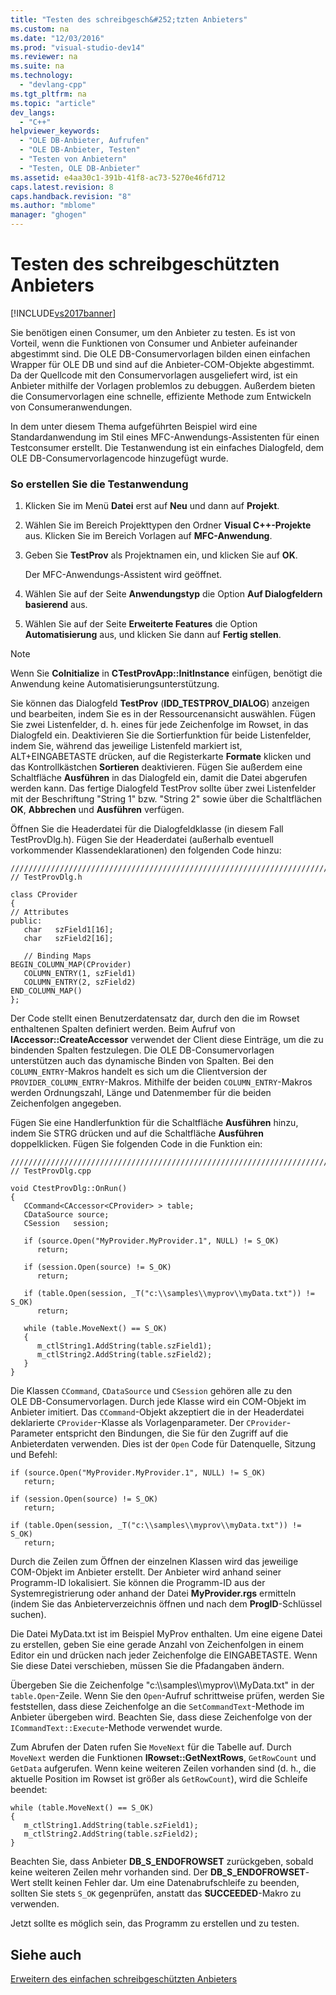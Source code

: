 ```yaml
---
title: "Testen des schreibgesch&#252;tzten Anbieters"
ms.custom: na
ms.date: "12/03/2016"
ms.prod: "visual-studio-dev14"
ms.reviewer: na
ms.suite: na
ms.technology: 
  - "devlang-cpp"
ms.tgt_pltfrm: na
ms.topic: "article"
dev_langs: 
  - "C++"
helpviewer_keywords: 
  - "OLE DB-Anbieter, Aufrufen"
  - "OLE DB-Anbieter, Testen"
  - "Testen von Anbietern"
  - "Testen, OLE DB-Anbieter"
ms.assetid: e4aa30c1-391b-41f8-ac73-5270e46fd712
caps.latest.revision: 8
caps.handback.revision: "8"
ms.author: "mblome"
manager: "ghogen"
---
```

# Testen des schreibgesch&#252;tzten Anbieters
[!INCLUDE[vs2017banner](../../assembler/inline/includes/vs2017banner.md)]

Sie benötigen einen Consumer, um den Anbieter zu testen.  Es ist von Vorteil, wenn die Funktionen von Consumer und Anbieter aufeinander abgestimmt sind.  Die OLE DB\-Consumervorlagen bilden einen einfachen Wrapper für OLE DB und sind auf die Anbieter\-COM\-Objekte abgestimmt.  Da der Quellcode mit den Consumervorlagen ausgeliefert wird, ist ein Anbieter mithilfe der Vorlagen problemlos zu debuggen.  Außerdem bieten die Consumervorlagen eine schnelle, effiziente Methode zum Entwickeln von Consumeranwendungen.  
  
 In dem unter diesem Thema aufgeführten Beispiel wird eine Standardanwendung im Stil eines MFC\-Anwendungs\-Assistenten für einen Testconsumer erstellt.  Die Testanwendung ist ein einfaches Dialogfeld, dem OLE DB\-Consumervorlagencode hinzugefügt wurde.  
  
### So erstellen Sie die Testanwendung  
  
1.  Klicken Sie im Menü **Datei** erst auf **Neu** und dann auf **Projekt**.  
  
2.  Wählen Sie im Bereich Projekttypen den Ordner **Visual C\+\+\-Projekte** aus.  Klicken Sie im Bereich Vorlagen auf **MFC\-Anwendung**.  
  
3.  Geben Sie **TestProv** als Projektnamen ein, und klicken Sie auf **OK**.  
  
     Der MFC\-Anwendungs\-Assistent wird geöffnet.  
  
4.  Wählen Sie auf der Seite **Anwendungstyp** die Option **Auf Dialogfeldern basierend** aus.  
  
5.  Wählen Sie auf der Seite **Erweiterte Features** die Option **Automatisierung** aus, und klicken Sie dann auf **Fertig stellen**.  
  
> [!NOTE]
>  Wenn Sie **CoInitialize** in **CTestProvApp::InitInstance** einfügen, benötigt die Anwendung keine Automatisierungsunterstützung.  
  
 Sie können das Dialogfeld **TestProv** \(**IDD\_TESTPROV\_DIALOG**\) anzeigen und bearbeiten, indem Sie es in der Ressourcenansicht auswählen.  Fügen Sie zwei Listenfelder, d. h. eines für jede Zeichenfolge im Rowset, in das Dialogfeld ein.  Deaktivieren Sie die Sortierfunktion für beide Listenfelder, indem Sie, während das jeweilige Listenfeld markiert ist, ALT\+EINGABETASTE drücken, auf die Registerkarte **Formate** klicken und das Kontrollkästchen **Sortieren** deaktivieren.  Fügen Sie außerdem eine Schaltfläche **Ausführen** in das Dialogfeld ein, damit die Datei abgerufen werden kann.  Das fertige Dialogfeld TestProv sollte über zwei Listenfelder mit der Beschriftung "String 1" bzw. "String 2" sowie über die Schaltflächen **OK**, **Abbrechen** und **Ausführen** verfügen.  
  
 Öffnen Sie die Headerdatei für die Dialogfeldklasse \(in diesem Fall TestProvDlg.h\).  Fügen Sie der Headerdatei \(außerhalb eventuell vorkommender Klassendeklarationen\) den folgenden Code hinzu:  
  
```  
////////////////////////////////////////////////////////////////////////  
// TestProvDlg.h  
  
class CProvider   
{  
// Attributes  
public:  
   char   szField1[16];  
   char   szField2[16];  
  
   // Binding Maps  
BEGIN_COLUMN_MAP(CProvider)  
   COLUMN_ENTRY(1, szField1)  
   COLUMN_ENTRY(2, szField2)  
END_COLUMN_MAP()  
};  
```  
  
 Der Code stellt einen Benutzerdatensatz dar, durch den die im Rowset enthaltenen Spalten definiert werden.  Beim Aufruf von **IAccessor::CreateAccessor** verwendet der Client diese Einträge, um die zu bindenden Spalten festzulegen.  Die OLE DB\-Consumervorlagen unterstützen auch das dynamische Binden von Spalten.  Bei den `COLUMN_ENTRY`\-Makros handelt es sich um die Clientversion der `PROVIDER_COLUMN_ENTRY`\-Makros.  Mithilfe der beiden `COLUMN_ENTRY`\-Makros werden Ordnungszahl, Länge und Datenmember für die beiden Zeichenfolgen angegeben.  
  
 Fügen Sie eine Handlerfunktion für die Schaltfläche **Ausführen** hinzu, indem Sie STRG drücken und auf die Schaltfläche **Ausführen** doppelklicken.  Fügen Sie folgenden Code in die Funktion ein:  
  
```  
///////////////////////////////////////////////////////////////////////  
// TestProvDlg.cpp  
  
void CtestProvDlg::OnRun()  
{  
   CCommand<CAccessor<CProvider> > table;  
   CDataSource source;  
   CSession   session;  
  
   if (source.Open("MyProvider.MyProvider.1", NULL) != S_OK)  
      return;  
  
   if (session.Open(source) != S_OK)  
      return;  
  
   if (table.Open(session, _T("c:\\samples\\myprov\\myData.txt")) != S_OK)  
      return;  
  
   while (table.MoveNext() == S_OK)  
   {  
      m_ctlString1.AddString(table.szField1);  
      m_ctlString2.AddString(table.szField2);  
   }  
}  
```  
  
 Die Klassen `CCommand`, `CDataSource` und `CSession` gehören alle zu den OLE DB\-Consumervorlagen.  Durch jede Klasse wird ein COM\-Objekt im Anbieter imitiert.  Das `CCommand`\-Objekt akzeptiert die in der Headerdatei deklarierte `CProvider`\-Klasse als Vorlagenparameter.  Der `CProvider`\-Parameter entspricht den Bindungen, die Sie für den Zugriff auf die Anbieterdaten verwenden.  Dies ist der `Open` Code für Datenquelle, Sitzung und Befehl:  
  
```  
if (source.Open("MyProvider.MyProvider.1", NULL) != S_OK)  
   return;  
  
if (session.Open(source) != S_OK)  
   return;  
  
if (table.Open(session, _T("c:\\samples\\myprov\\myData.txt")) != S_OK)  
   return;  
```  
  
 Durch die Zeilen zum Öffnen der einzelnen Klassen wird das jeweilige COM\-Objekt im Anbieter erstellt.  Der Anbieter wird anhand seiner Programm\-ID lokalisiert.  Sie können die Programm\-ID aus der Systemregistrierung oder anhand der Datei **MyProvider.rgs** ermitteln \(indem Sie das Anbieterverzeichnis öffnen und nach dem **ProgID**\-Schlüssel suchen\).  
  
 Die Datei MyData.txt ist im Beispiel MyProv enthalten.  Um eine eigene Datei zu erstellen, geben Sie eine gerade Anzahl von Zeichenfolgen in einem Editor ein und drücken nach jeder Zeichenfolge die EINGABETASTE.  Wenn Sie diese Datei verschieben, müssen Sie die Pfadangaben ändern.  
  
 Übergeben Sie die Zeichenfolge "c:\\\\samples\\\\myprov\\\\MyData.txt" in der `table.Open`\-Zeile.  Wenn Sie den `Open`\-Aufruf schrittweise prüfen, werden Sie feststellen, dass diese Zeichenfolge an die `SetCommandText`\-Methode im Anbieter übergeben wird.  Beachten Sie, dass diese Zeichenfolge von der `ICommandText::Execute`\-Methode verwendet wurde.  
  
 Zum Abrufen der Daten rufen Sie `MoveNext` für die Tabelle auf.  Durch `MoveNext` werden die Funktionen **IRowset::GetNextRows**, `GetRowCount` und `GetData` aufgerufen.  Wenn keine weiteren Zeilen vorhanden sind \(d. h., die aktuelle Position im Rowset ist größer als `GetRowCount`\), wird die Schleife beendet:  
  
```  
while (table.MoveNext() == S_OK)  
{  
   m_ctlString1.AddString(table.szField1);  
   m_ctlString2.AddString(table.szField2);  
}  
```  
  
 Beachten Sie, dass Anbieter **DB\_S\_ENDOFROWSET** zurückgeben, sobald keine weiteren Zeilen mehr vorhanden sind.  Der **DB\_S\_ENDOFROWSET**\-Wert stellt keinen Fehler dar.  Um eine Datenabrufschleife zu beenden, sollten Sie stets `S_OK` gegenprüfen, anstatt das **SUCCEEDED**\-Makro zu verwenden.  
  
 Jetzt sollte es möglich sein, das Programm zu erstellen und zu testen.  
  
## Siehe auch  
 [Erweitern des einfachen schreibgeschützten Anbieters](../../data/oledb/enhancing-the-simple-read-only-provider.md)